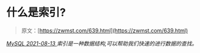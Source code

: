 <!--yml
category: 未分类
date: 0001-01-01 00:00:00
-->

# 什么是索引?

> 原文：[https://zwmst.com/639.html](https://zwmst.com/639.html)

   [ *MySQL* ](https://zwmst.com/mysql)*[ <time datetime="2021-08-14T07:45:14+08:00"> 2021-08-13 </time> ](https://zwmst.com/639.html)  索引是一种数据结构,可以帮助我们快速的进行数据的查找。*
